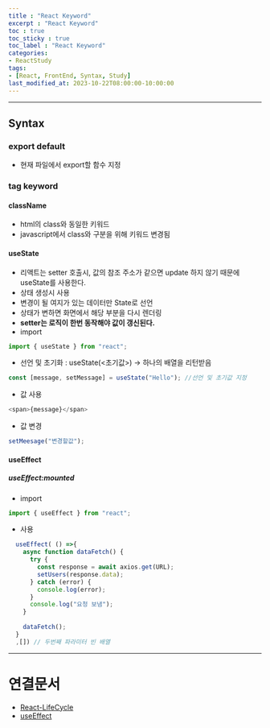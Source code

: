 ```yaml
---
title : "React Keyword"
excerpt : "React Keyword"
toc : true
toc_sticky : true
toc_label : "React Keyword"
categories:
- ReactStudy
tags:
- [React, FrontEnd, Syntax, Study]
last_modified_at: 2023-10-22T08:00:00-10:00:00
---
```

  
---
  
## Syntax
  
### export default
- 현재 파일에서 export할 함수 지정
  
### tag keyword
  
#### className
- html의 class와 동일한 키워드
- javascript에서 class와 구분을 위해 키워드 변경됨
  
#### **useState**
- 리액트는 setter 호출시, 값의 참조 주소가 같으면 update 하지 않기 때문에 useState를 사용한다.
- 상태 생성시 사용
- 변경이 될 여지가 있는 데이터만 State로 선언
- 상태가 변하면 화면에서 해당 부분을 다시 렌더링
- **setter는 로직이 한번 동작해야 값이 갱신된다.**
- import
  
```javascript
import { useState } from "react";
```  
- 선언 및 초기화 : useState(<초기값>) -> 하나의 배열을 리턴받음
  
```javascript
const [message, setMessage] = useState("Hello"); //선언 및 초기값 지정
```  
- 값 사용
  
```javascript
<span>{message}</span>
```  
- 값 변경
  
```javascript
setMeesage("변경할값");
```
  
#### useEffect
  
##### useEffect:mounted
- import
  
```javascript
import { useEffect } from "react";
```  
- 사용
  
```javascript
  useEffect( () =>{
    async function dataFetch() {
      try {
        const response = await axios.get(URL);
        setUsers(response.data);
      } catch (error) {
        console.log(error);
      }
      console.log("요청 보냄");
    }
  
    dataFetch();
  }
  ,[]) // 두번째 파라미터 빈 배열
```

---
  
# 연결문서
- [React-LifeCycle](../../reactstudy/reactstudy-React-LifeCycle)
- [useEffect](../../reactstudy/reactstudy-useEffect)